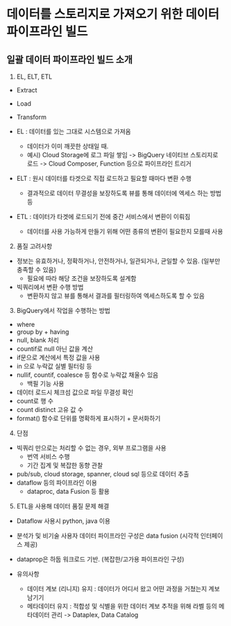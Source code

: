 # 데이터를 스토리지로 가져오기 위한 데이터 파이프라인 빌드

## 일괄 데이터 파이프라인 빌드 소개

1. EL, ELT, ETL
- Extract
- Load
- Transform

- EL : 데이터를 있는 그대로 시스템으로 가져옴
    - 데이터가 이미 깨끗한 상태일 때.
    - 예시) Cloud Storage에 로그 파일 쌓임 -> BigQuery 네이티브 스토리지로 로드 -> Cloud Composer, Function 등으로 파이프라인 트리거
- ELT : 원시 데이터를 타겟으로 직접 로드하고 필요할 때마다 변환 수행
    - 결과적으로 데이터 무결성을 보장하도록 뷰를 통해 데이터에 엑세스 하는 방법 등
- ETL : 데이터가 타겟에 로드되기 전에 중간 서비스에서 변환이 이뤄짐
    - 데이터를 사용 가능하게 만들기 위해 어떤 종류의 변환이 필요한지 모를때 사용

2. 품질 고려사항
- 정보는 유효하거나, 정확하거나, 안전하거나, 일관되거나, 균일할 수 있음. (일부만 충족할 수 있음)
    - 필요에 따라 해당 조건을 보장하도록 설계함
- 빅쿼리에서 변환 수행 방법
    - 변환하지 않고 뷰를 통해서 결과를 필터링하여 엑세스하도록 할 수 있음

3. BigQuery에서 작업을 수행하는 방법
- where
- group by + having
- null, blank 처리
- countif로 null 아닌 값을 계산
- if문으로 계산에서 특정 값을 사용
- in 으로 누락값 실별 필터링 등
- nullif, countif, coalesce 등 함수로 누락값 채울수 있음
    - 백필 기능 사용 
- 데이터 로드시 체크섬 값으로 파일 무결성 확인
- count로 행 수 
- count distinct 고유 값 수
- format() 함수로 단위를 명확하게 표시하기 + 문서화하기

4. 단점
- 빅쿼리 만으로는 처리할 수 없는 경우, 외부 프로그램을 사용
    - 번역 서비스 수행
    - 기간 집계 및 복잡한 동향 관찰
- pub/sub, cloud storage, spanner, cloud sql 등으로 데이터 추출
- dataflow 등의 파이프라인 이용
    - dataproc, data Fusion 등 활용

5. ETL을 사용해 데이터 품질 문제 해결
- Dataflow 사용시 python, java 이용
- 분석가 및 비기술 사용자 데이터 파이프라인 구성은 data fusion (시각적 인터페이스 제공)
- dataprop은 하둡 워크로드 기반. (복잡한/고가용 파이프라인 구성)

- 유의사항
    - 데이터 계보 (리니지) 유지 : 데이터가 어디서 왔고 어떤 과정을 거쳤는지 계보 남기기
    - 메타데이터 유지 : 적합성 및 식별을 위한 데이터 계보 추적을 위해 라벨 등의 메타데이터 관리
    -> Dataplex, Data Catalog

